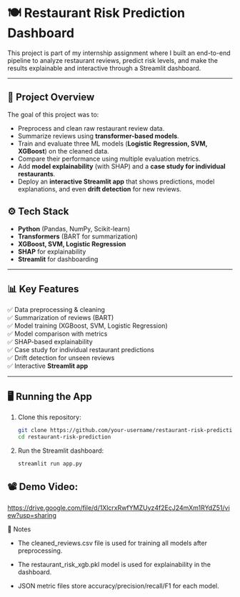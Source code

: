 # 🍽️ Restaurant Risk Prediction Dashboard  

This project is part of my internship assignment where I built an end-to-end pipeline to analyze restaurant reviews, predict risk levels, and make the results explainable and interactive through a Streamlit dashboard.  

---

## 🚀 Project Overview  
The goal of this project was to:  
- Preprocess and clean raw restaurant review data.  
- Summarize reviews using **transformer-based models**.  
- Train and evaluate three ML models (**Logistic Regression, SVM, XGBoost**) on the cleaned data.  
- Compare their performance using multiple evaluation metrics.  
- Add **model explainability** (with SHAP) and a **case study for individual restaurants**.  
- Deploy an **interactive Streamlit app** that shows predictions, model explanations, and even **drift detection** for new reviews.  


## ⚙️ Tech Stack  
- **Python** (Pandas, NumPy, Scikit-learn)  
- **Transformers** (BART for summarization)  
- **XGBoost, SVM, Logistic Regression**
- **SHAP** for explainability  
- **Streamlit** for dashboarding  

---

## 📊 Key Features  
✅ Data preprocessing & cleaning  
✅ Summarization of reviews (BART)  
✅ Model training (XGBoost, SVM, Logistic Regression)  
✅ Model comparison with metrics  
✅ SHAP-based explainability  
✅ Case study for individual restaurant predictions  
✅ Drift detection for unseen reviews  
✅ Interactive **Streamlit app**  

---

## 🖥️ Running the App  

1. Clone this repository:  
   ```bash
   git clone https://github.com/your-username/restaurant-risk-prediction.git
   cd restaurant-risk-prediction
   ```

2. Run the Streamlit dashboard:
    ```bash
    streamlit run app.py
    ```

## 📽️ Demo Video:
https://drive.google.com/file/d/1XlcrxRwfYMZUyz4f2EcJ24mXm1RYdZ51/view?usp=sharing


📝 Notes
- The cleaned_reviews.csv file is used for training all models after preprocessing.

- The restaurant_risk_xgb.pkl model is used for explainability in the dashboard.

- JSON metric files store accuracy/precision/recall/F1 for each model.